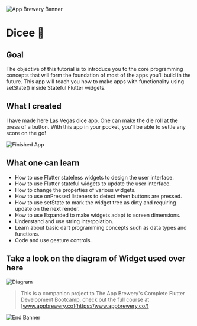 ![App Brewery Banner](https://github.com/londonappbrewery/Images/blob/master/AppBreweryBanner.png)


# Dicee 🎲

## Goal

The objective of this tutorial is to introduce you to the core programming concepts that will form the foundation of most of the apps you’ll build in the future. This app will teach you how to make apps with functionality using setState() inside Stateful Flutter widgets.


## What I created

I have made here Las Vegas dice app. One can make the die roll at the press of a button. With this app in your pocket, you’ll be able to settle any score on the go!

![Finished App](https://github.com/manthan-ladva/Flutter_By_Manthan/blob/master/Flutter_App_Brewery/dicee/gifs/dicee_demo.gif?raw=true)

## What one can learn

- How to use Flutter stateless widgets to design the user interface.
- How to use Flutter stateful widgets to update the user interface.
- How to change the properties of various widgets.
- How to use onPressed listeners to detect when buttons are pressed.
- How to use setState to mark the widget tree as dirty and requiring update on the next render.
- How to use Expanded to make widgets adapt to screen dimensions.
- Understand and use string interpolation.
- Learn about basic dart programming concepts such as data types and functions.
- Code and use gesture controls.

## Take a look on the diagram of Widget used over here

![Diagram](https://github.com/manthan-ladva/Flutter_By_Manthan/blob/master/Flutter_App_Brewery/dicee/dicee_diagram.png?raw=true)

>This is a companion project to The App Brewery's Complete Flutter Development Bootcamp, check out the full course at [www.appbrewery.co](https://www.appbrewery.co/)

![End Banner](https://github.com/londonappbrewery/Images/blob/master/readme-end-banner.png)
